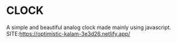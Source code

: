 # CLOCK
A simple and beautiful analog clock made  mainly using javascript.
SITE:https://optimistic-kalam-3e3d26.netlify.app/
